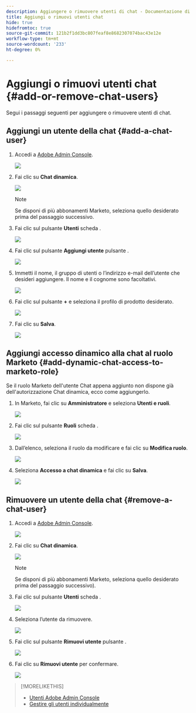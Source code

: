 ```yaml
---
description: Aggiungere o rimuovere utenti di chat - Documentazione di Marketo - Documentazione del prodotto
title: Aggiungi o rimuovi utenti chat
hide: true
hidefromtoc: true
source-git-commit: 121b2f1dd3bc807feaf8e8682307074bac43e12e
workflow-type: tm+mt
source-wordcount: '233'
ht-degree: 0%

---
```


# Aggiungi o rimuovi utenti chat {#add-or-remove-chat-users}

Segui i passaggi seguenti per aggiungere o rimuovere utenti di chat.

## Aggiungi un utente della chat {#add-a-chat-user}

1. Accedi a [Adobe Admin Console](https://adminconsole.adobe.com/).

   ![](assets/add-or-remove-chat-users-1.png)

1. Fai clic su **Chat dinamica**.

   ![](assets/add-or-remove-chat-users-2.png)

   >[!NOTE]
   >
   >Se disponi di più abbonamenti Marketo, seleziona quello desiderato prima del passaggio successivo.

1. Fai clic sul pulsante **Utenti** scheda .

   ![](assets/add-or-remove-chat-users-3.png)

1. Fai clic sul pulsante **Aggiungi utente** pulsante .

   ![](assets/add-or-remove-chat-users-4.png)

1. Immetti il nome, il gruppo di utenti o l’indirizzo e-mail dell’utente che desideri aggiungere. Il nome e il cognome sono facoltativi.

   ![](assets/add-or-remove-chat-users-5.png)

1. Fai clic sul pulsante **+** e seleziona il profilo di prodotto desiderato.

   ![](assets/add-or-remove-chat-users-6.png)

1. Fai clic su **Salva**.

   ![](assets/add-or-remove-chat-users-7.png)

## Aggiungi accesso dinamico alla chat al ruolo Marketo {#add-dynamic-chat-access-to-marketo-role}

Se il ruolo Marketo dell&#39;utente Chat appena aggiunto non dispone già dell&#39;autorizzazione Chat dinamica, ecco come aggiungerlo.

1. In Marketo, fai clic su **Amministratore** e seleziona **Utenti e ruoli**.

   ![](assets/add-or-remove-chat-users-8.png)

1. Fai clic sul pulsante **Ruoli** scheda .

   ![](assets/add-or-remove-chat-users-9.png)

1. Dall’elenco, seleziona il ruolo da modificare e fai clic su **Modifica ruolo**.

   ![](assets/add-or-remove-chat-users-10.png)

1. Seleziona **Accesso a chat dinamica** e fai clic su **Salva**.

   ![](assets/add-or-remove-chat-users-11.png)

## Rimuovere un utente della chat {#remove-a-chat-user}

1. Accedi a [Adobe Admin Console](https://adminconsole.adobe.com/).

   ![](assets/add-or-remove-chat-users-12.png)

1. Fai clic su **Chat dinamica**.

   ![](assets/add-or-remove-chat-users-13.png)

   >[!NOTE]
   >
   >Se disponi di più abbonamenti Marketo, seleziona quello desiderato prima del passaggio successivo).

1. Fai clic sul pulsante **Utenti** scheda .

   ![](assets/add-or-remove-chat-users-14.png)

1. Seleziona l’utente da rimuovere.

   ![](assets/add-or-remove-chat-users-15.png)

1. Fai clic sul pulsante **Rimuovi utente** pulsante .

   ![](assets/add-or-remove-chat-users-16.png)

1. Fai clic su **Rimuovi utente** per confermare.

   ![](assets/add-or-remove-chat-users-17.png)

>[!MORELIKETHIS]
>
>* [Utenti Adobe Admin Console](https://helpx.adobe.com/enterprise/using/users.html)
>* [Gestire gli utenti individualmente](https://helpx.adobe.com/enterprise/using/manage-users-individually.html)

